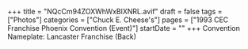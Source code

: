 +++
title = "NQcCm94ZOXWhWxBlXNRL.avif"
draft = false
tags = ["Photos"]
categories = ["Chuck E. Cheese's"]
pages = ["1993 CEC Franchise Phoenix Convention (Event)"]
startDate = ""
+++
Convention Nameplate: Lancaster Franchise (Back)
